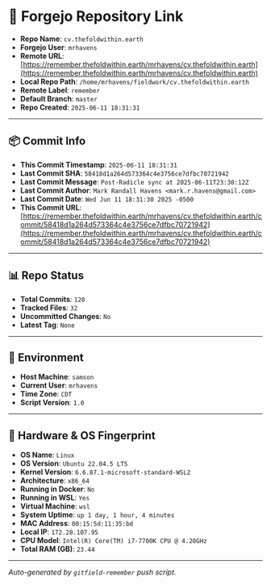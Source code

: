 # 🔗 Forgejo Repository Link

- **Repo Name**: `cv.thefoldwithin.earth`
- **Forgejo User**: `mrhavens`
- **Remote URL**: [https://remember.thefoldwithin.earth/mrhavens/cv.thefoldwithin.earth](https://remember.thefoldwithin.earth/mrhavens/cv.thefoldwithin.earth)
- **Local Repo Path**: `/home/mrhavens/fieldwork/cv.thefoldwithin.earth`
- **Remote Label**: `remember`
- **Default Branch**: `master`
- **Repo Created**: `2025-06-11 18:31:31`

---

## 📦 Commit Info

- **This Commit Timestamp**: `2025-06-11 18:31:31`
- **Last Commit SHA**: `58418d1a264d573364c4e3756ce7dfbc70721942`
- **Last Commit Message**: `Post-Radicle sync at 2025-06-11T23:30:12Z`
- **Last Commit Author**: `Mark Randall Havens <mark.r.havens@gmail.com>`
- **Last Commit Date**: `Wed Jun 11 18:31:30 2025 -0500`
- **This Commit URL**: [https://remember.thefoldwithin.earth/mrhavens/cv.thefoldwithin.earth/commit/58418d1a264d573364c4e3756ce7dfbc70721942](https://remember.thefoldwithin.earth/mrhavens/cv.thefoldwithin.earth/commit/58418d1a264d573364c4e3756ce7dfbc70721942)

---

## 📊 Repo Status

- **Total Commits**: `120`
- **Tracked Files**: `32`
- **Uncommitted Changes**: `No`
- **Latest Tag**: `None`

---

## 🧭 Environment

- **Host Machine**: `samson`
- **Current User**: `mrhavens`
- **Time Zone**: `CDT`
- **Script Version**: `1.0`

---

## 🧬 Hardware & OS Fingerprint

- **OS Name**: `Linux`
- **OS Version**: `Ubuntu 22.04.5 LTS`
- **Kernel Version**: `6.6.87.1-microsoft-standard-WSL2`
- **Architecture**: `x86_64`
- **Running in Docker**: `No`
- **Running in WSL**: `Yes`
- **Virtual Machine**: `wsl`
- **System Uptime**: `up 1 day, 1 hour, 4 minutes`
- **MAC Address**: `00:15:5d:11:35:bd`
- **Local IP**: `172.28.107.95`
- **CPU Model**: `Intel(R) Core(TM) i7-7700K CPU @ 4.20GHz`
- **Total RAM (GB)**: `23.44`

---

_Auto-generated by `gitfield-remember` push script._
